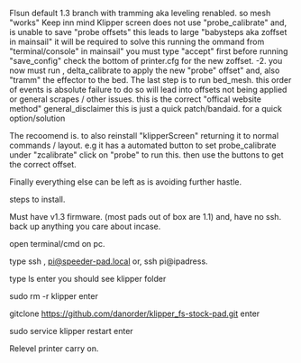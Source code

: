 Flsun default 1.3 branch with tramming aka leveling renabled. so mesh "works" 
Keep inn mind Klipper screen does not use "probe_calibrate" and, is unable to save "probe offsets" this leads to large "babysteps aka zoffset in mainsail" 
it will be required to solve this running the ommand from "terminal/console" in mainsail"  you must type "accept" first before running "save_config" 
check the bottom of printer.cfg for the new zoffset. 
-2. you now must run , delta_calibrate to apply the new "probe" offset" and, also "tramm" the effector to the bed. 
The last step is to run bed_mesh. 
this order of events is absolute failure to do so will lead into offsets not being applied or general scrapes / other issues. this is the correct "offical website method" 
general_disclaimer this is just a quick patch/bandaid. for a quick option/solution 

The recoomend is. to also reinstall "klipperScreen" returning it to normal commands / layout. e.g it has a automated button to set probe_calibrate under "zcalibrate"  click on "probe" to run this. then use the buttons 
to get the correct offset. 

Finally everything else can be left as is avoiding further hastle. 


steps to install. 

Must have v1.3 firmware. (most pads out of box are 1.1) and, have no ssh.  back up anything you care about incase. 

open terminal/cmd on pc. 

type ssh , pi@speeder-pad.local  or, ssh pi@ipadress. 

type ls enter you should see klipper folder 

sudo rm -r klipper enter 

gitclone https://github.com/danorder/klipper_fs-stock-pad.git enter 

sudo service klipper restart enter 

Relevel printer carry on. 
 


